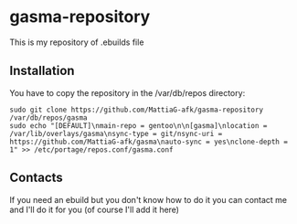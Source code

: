 # gasma-repository
This is my repository of .ebuilds file

## Installation
You have to copy the repository in the /var/db/repos directory:
```shell
sudo git clone https://github.com/MattiaG-afk/gasma-repository /var/db/repos/gasma
sudo echo "[DEFAULT]\nmain-repo = gentoo\n\n[gasma]\nlocation = /var/lib/overlays/gasma\nsync-type = git/nsync-uri = https://github.com/MattiaG-afk/gasma\nauto-sync = yes\nclone-depth = 1" >> /etc/portage/repos.conf/gasma.conf
```

## Contacts
If you need an ebuild but you don't know how to do it you can contact me and I'll do it for you (of course I'll add it here)

